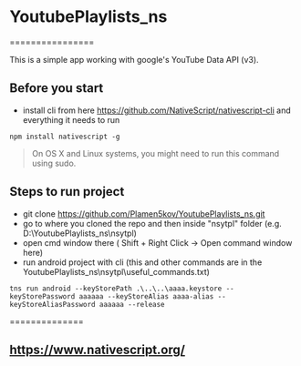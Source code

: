# YoutubePlaylists_ns 
================

This is a simple app working with google's YouTube Data API (v3).

## Before you start

* install cli from here https://github.com/NativeScript/nativescript-cli and everything it needs to run
```Shell
npm install nativescript -g
```
> On OS X and Linux systems, you might need to run this command using sudo.

## Steps to run project

* git clone https://github.com/Plamen5kov/YoutubePlaylists_ns.git
* go to where you cloned the repo and then inside "nsytpl" folder (e.g. D:\YoutubePlaylists_ns\nsytpl) 
* open cmd window there ( Shift + Right Click  -> Open command window here)
* run android project with cli (this and other commands are in the YoutubePlaylists_ns\nsytpl\useful_commands.txt)
```Shell
tns run android --keyStorePath .\..\..\aaaa.keystore --keyStorePassword aaaaaa --keyStoreAlias aaaa-alias --keyStoreAliasPassword aaaaaa --release
```
==============
## https://www.nativescript.org/
